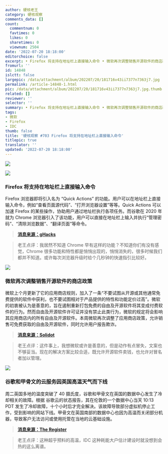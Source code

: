 ```yaml
---
author: 硬核老王
category: 硬核观察
comments_data: []
count:
  commentnum: 0
  favtimes: 0
  likes: 0
  sharetimes: 0
  viewnum: 2504
date: '2022-07-20 18:18:00'
editorchoice: false
excerpt: • Firefox 将支持在地址栏上直接输入命令 • 微软再次调整销售开源软件的商店政策 • 谷歌和甲骨文的云服务因英国高温天气而下线
fromurl: ''
id: 14848
islctt: false
largepic: /data/attachment/album/202207/20/181716v43ii7377n7363j7.jpg
permalink: /article-14848-1.html
pic: /data/attachment/album/202207/20/181716v43ii7377n7363j7.jpg.thumb.jpg
related: []
reviewer: ''
selector: ''
summary: • Firefox 将支持在地址栏上直接输入命令 • 微软再次调整销售开源软件的商店政策 • 谷歌和甲骨文的云服务因英国高温天气而下线
tags:
- 微软
- Firefox
- IDC
thumb: false
title: '硬核观察 #703 Firefox 将支持在地址栏上直接输入命令'
titlepic: true
translator: ''
updated: '2022-07-20 18:18:00'
---
```


![](/data/attachment/album/202207/20/181716v43ii7377n7363j7.jpg)


![](/data/attachment/album/202207/20/181724bfz470cef89f9eee.jpg)


### Firefox 将支持在地址栏上直接输入命令


Firefox 浏览器即将引入名为 “Quick Actions” 的功能。用户可以在地址栏上直接输入命令，例如“查看页面源代码”、“打开浏览器设置”等等。Quick Actions 可以加速 Firefox 的某些操作，协助用户通过地址栏执行各项任务。而谷歌在 2020 年就为 Chrome 浏览器引入了该功能，用户可以直接在地址栏上输入并执行“管理密码”、“清除浏览数据”、“翻译页面”等命令。



> 
> **[消息来源：gHacks](https://www.ghacks.net/2022/07/19/mozilla-is-testing-quick-actions-in-firefoxs-address-bar/)**
> 
> 
> 



> 
> 老王点评：我居然不知道 Chrome 早有这样的功能？不知道你们有没有感觉，Chrome 很多功能和特性都是悄悄出现的，悄悄消失的，很多时候我们都并不知道。或许每次浏览器升级时给个几秒钟的快速指引比较好。
> 
> 
> 


![](/data/attachment/album/202207/20/181737t3kkkmbxqbbbkmk5.jpg)


### 微软再次调整销售开源软件的商店政策


微软上个月更新了它的应用商店规则，加入了一条“不要试图从开源或其他通常免费提供的软件中获利，也不要试图相对于产品提供的特性和功能定价过高”。微软的初衷被认为是善意的，旨在遏制重新打包免费的自由及开源软件将其变成付费软件的行为。然而自由及开源软件许可证并没有禁止此类行为，微软的规定将会影响其应用商店内的所有自由及开源软件。本周微软再次调整了应用商店政策，允许销售可免费获取的自由及开源软件，同时允许用户报告欺诈。



> 
> **[消息来源：Solidot](https://www.solidot.org/story?sid=72193)**
> 
> 
> 



> 
> 老王点评：这件事上，我想微软或许是善意的，但是动作有点冒失，文案也不够妥当。现在的解决方案比较合适，既允许开源软件卖钱，也允许对冒名者加以管理。
> 
> 
> 


![](/data/attachment/album/202207/20/181749mtaj0ges80tgdztj.jpg)


### 谷歌和甲骨文的云服务因英国高温天气而下线


周二英国多地的温度突破了 40 摄氏度，谷歌和甲骨文在英国的数据中心发生了冷却相关的故障。根据 谷歌云的状态报告，其在伦敦的一个数据中心当天 10:13 PDT 发生了冷却故障，十个小时后才完全解决。该故障导致部分虚拟机停止工作，受到影响的网站下线。甲骨文在英国南部的数据中心也因为高温而关闭部分机器，导致客户无法访问或使用托管在当地的云基础设施。



> 
> **[消息来源：The Register](https://www.theregister.com/2022/07/19/google_oracle_cloud/)**
> 
> 
> 



> 
> 老王点评：这种超乎预料的高温，IDC 这种耗能大户估计建设时就没想到会热的这么离谱。
> 
> 
>
